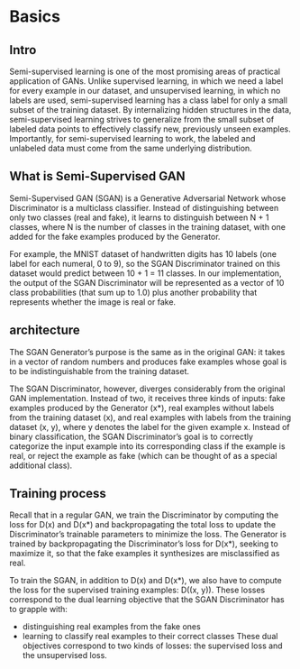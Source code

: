 # Basics

## Intro
Semi-supervised learning is one of the most promising areas of practical application of GANs. Unlike supervised learning, in which we need a label for every example in our dataset, and unsupervised learning, in which no labels are used, semi-supervised learning has a class label for only a small subset of the training dataset. By internalizing hidden structures in the data, semi-supervised learning strives to generalize from the small subset of labeled data points to effectively classify new, previously unseen examples. Importantly, for semi-supervised learning to work, the labeled and unlabeled data must come from the same underlying distribution.

## What is Semi-Supervised GAN
Semi-Supervised GAN (SGAN) is a Generative Adversarial Network whose Discriminator is a multiclass classifier. Instead of distinguishing between only two classes (real and fake), it learns to distinguish between N + 1 classes, where N is the number of classes in the training dataset, with one added for the fake examples produced by the Generator.

For example, the MNIST dataset of handwritten digits has 10 labels (one label for each numeral, 0 to 9), so the SGAN Discriminator trained on this dataset would predict between 10 + 1 = 11 classes. In our implementation, the output of the SGAN Discriminator will be represented as a vector of 10 class probabilities (that sum up to 1.0) plus another probability that represents whether the image is real or fake.

## architecture
The SGAN Generator’s purpose is the same as in the original GAN: it takes in a vector of random numbers and produces fake examples whose goal is to be indistinguishable from the training dataset.

The SGAN Discriminator, however, diverges considerably from the original GAN implementation. Instead of two, it receives three kinds of inputs: fake examples produced by the Generator (x*), real examples without labels from the training dataset (x), and real examples with labels from the training dataset (x, y), where y denotes the label for the given example x. Instead of binary classification, the SGAN Discriminator’s goal is to correctly categorize the input example into its corresponding class if the example is real, or reject the example as fake (which can be thought of as a special additional class).

## Training process
Recall that in a regular GAN, we train the Discriminator by computing the loss for D(x) and D(x*) and backpropagating the total loss to update the Discriminator’s trainable parameters to minimize the loss. The Generator is trained by backpropagating the Discriminator’s loss for D(x*), seeking to maximize it, so that the fake examples it synthesizes are misclassified as real.

To train the SGAN, in addition to D(x) and D(x*), we also have to compute the loss for the supervised training examples: D((x, y)). These losses correspond to the dual learning objective that the SGAN Discriminator has to grapple with:
- distinguishing real examples from the fake ones
- learning to classify real examples to their correct classes
These dual objectives correspond to two kinds of losses: the supervised loss and the unsupervised loss.
